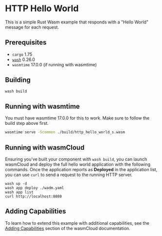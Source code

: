 # HTTP Hello World

This is a simple Rust Wasm example that responds with a "Hello World" message for each request.

## Prerequisites

- `cargo` 1.75
- [`wash`](https://wasmcloud.com/docs/installation) 0.26.0
- `wasmtime` 17.0.0 (if running with wasmtime)

## Building

```bash
wash build
```

## Running with wasmtime

You must have wasmtime 17.0.0 for this to work. Make sure to follow the build step above first.

```bash
wasmtime serve -Scommon ./build/http_hello_world_s.wasm
```

## Running with wasmCloud

Ensuring you've built your component with `wash build`, you can launch wasmCloud and deploy the full hello world application with the following commands. Once the application reports as **Deployed** in the application list, you can use `curl` to send a request to the running HTTP server.

```shell
wash up -d
wash app deploy ./wadm.yaml
wash app list
curl http://localhost:8080
```

## Adding Capabilities

To learn how to extend this example with additional capabilities, see the [Adding Capabilities](https://wasmcloud.com/docs/tour/adding-capabilities?lang=rust) section of the wasmCloud documentation.
